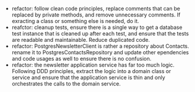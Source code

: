 - refactor: follow clean code principles, replace comments that can be replaced by private methods, and remove unnecessary comments. If exracting a class or something else is needed, do it.
- reafctor: cleanup tests, ensure there is a single way to get a database test instance that is cleaned up after each test, and ensure that the tests are readable and maintainable. Reduce duplicated code.
- refactor: PostgresNewsletterClient is rather a repository about Contacts. rename it to PostgresContactsRepository and update other ependencies and code usages as well to ensure there is no confusion.
- refactor: the newsletter application service has far too much logic. Following DDD principles, extract the logic into a domain class or service and ensure that the application service is thin and only orchestrates the calls to the domain service.